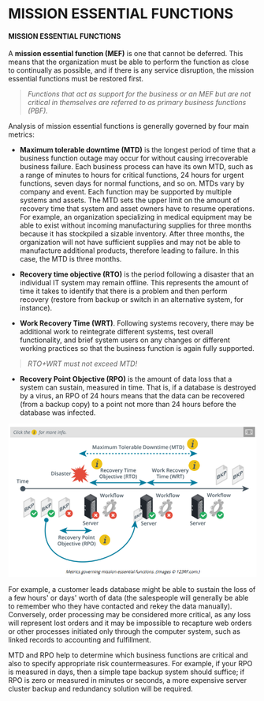 # MISSION ESSENTIAL FUNCTIONS

#### MISSION ESSENTIAL FUNCTIONS

A **mission essential function (MEF)** is one that cannot be deferred. This means that the organization must be able to perform the function as close to continually as possible, and if there is any service disruption, the mission essential functions must be restored first.

> _Functions that act as support for the business or an MEF but are not critical in themselves are referred to as primary business functions (PBF)._

Analysis of mission essential functions is generally governed by four main metrics:

-   **Maximum tolerable downtime (MTD)** is the longest period of time that a business function outage may occur for without causing irrecoverable business failure. Each business process can have its own MTD, such as a range of minutes to hours for critical functions, 24 hours for urgent functions, seven days for normal functions, and so on. MTDs vary by company and event. Each function may be supported by multiple systems and assets. The MTD sets the upper limit on the amount of recovery time that system and asset owners have to resume operations. For example, an organization specializing in medical equipment may be able to exist without incoming manufacturing supplies for three months because it has stockpiled a sizable inventory. After three months, the organization will not have sufficient supplies and may not be able to manufacture additional products, therefore leading to failure. In this case, the MTD is three months.

-   **Recovery time objective (RTO)** is the period following a disaster that an individual IT system may remain offline. This represents the amount of time it takes to identify that there is a problem and then perform recovery (restore from backup or switch in an alternative system, for instance).
-   **Work Recovery Time (WRT)**. Following systems recovery, there may be additional work to reintegrate different systems, test overall functionality, and brief system users on any changes or different working practices so that the business function is again fully supported.

> _RTO+WRT must not exceed MTD!_

-   **Recovery Point Objective (RPO)** is the amount of data loss that a system can sustain, measured in time. That is, if a database is destroyed by a virus, an RPO of 24 hours means that the data can be recovered (from a backup copy) to a point not more than 24 hours before the database was infected.

![](./img/mission.png)

For example, a customer leads database might be able to sustain the loss of a few hours' or days' worth of data (the salespeople will generally be able to remember who they have contacted and rekey the data manually). Conversely, order processing may be considered more critical, as any loss will represent lost orders and it may be impossible to recapture web orders or other processes initiated only through the computer system, such as linked records to accounting and fulfillment.

MTD and RPO help to determine which business functions are critical and also to specify appropriate risk countermeasures. For example, if your RPO is measured in days, then a simple tape backup system should suffice; if RPO is zero or measured in minutes or seconds, a more expensive server cluster backup and redundancy solution will be required.